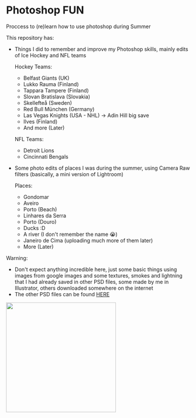 # Photoshop FUN
Proccess to (re)learn how to use photoshop during Summer

This repository has:
- Things I did to remember and improve my Photoshop skills, mainly edits of Ice Hockey and NFL teams

   Hockey Teams:
  - Belfast Giants (UK)
  - Lukko Rauma (Finland)
  - Tappara Tampere (Finland)
  - Slovan Bratislava (Slovakia)
  - Skellefteå (Sweden)
  - Red Bull München (Germany)
  - Las Vegas Knights (USA - NHL) -> Adin Hill big save 
  - Ilves (Finland)
  - And more (Later)
  
  NFL Teams:
  - Detroit Lions 
  - Cincinnati Bengals

- Some photo edits of places I was during the summer, using Camera Raw filters (basically, a mini version of Lightroom)

  Places:

  - Gondomar
  - Aveiro
  - Porto (Beach)
  - Linhares da Serra
  - Porto (Douro)
  - Ducks :D
  - A river (I don't remember the name 😭)
  - Janeiro de Cima (uploading much more of them later)
  - More (Later)


Warning:
- Don't expect anything incredible here, just some basic things using images from google images and some textures, smokes and lightning that I had already saved in other PSD files, some made by me in Illustrator, others downloaded somewhere on the internet
- The other PSD files can be found [HERE](https://mega.nz/file/41wgVTSS#tQZ4rbxwDqd5wP9wPfQ1YFQfNNq3WUP6n388W-msCU0)





<img src="https://media.giphy.com/media/kaIUUV15xgvpiKJ8K6/giphy.gif" width="300">




